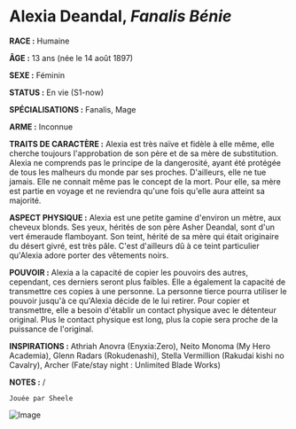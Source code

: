 # Alexia Deandal, *Fanalis Bénie*

**RACE :** Humaine

**ÂGE :** 13 ans (née le 14 août 1897)

**SEXE :** Féminin

**STATUS :** En vie (S1-now)

**SPÉCIALISATIONS :** Fanalis, Mage

**ARME :** Inconnue

**TRAITS DE CARACTÈRE :** Alexia est très naïve et fidèle à elle même, elle cherche toujours l'approbation de son père et de sa mère de substitution. Alexia ne comprends pas le principe de la dangerosité, ayant été protégée de tous les malheurs du monde par ses proches. D'ailleurs, elle ne tue jamais. Elle ne connait même pas le concept de la mort. Pour elle, sa mère est partie en voyage et ne reviendra qu'une fois qu'elle aura atteint sa majorité.

**ASPECT PHYSIQUE :** Alexia est une petite gamine d'environ un mètre, aux cheveux blonds. Ses yeux, hérités de son père Asher Deandal, sont d'un vert émeraude flamboyant. Son teint, hérité de sa mère qui était originaire du désert givré, est très pâle. C'est d'ailleurs dû à ce teint particulier qu'Alexia adore porter des vêtements noirs.

**POUVOIR :** Alexia a la capacité de copier les pouvoirs des autres, cependant, ces derniers seront plus faibles. Elle a également la capacité de transmettre ces copies à une personne. La personne tierce pourra utiliser le pouvoir jusqu'à ce qu'Alexia décide de le lui retirer.
Pour copier et transmettre, elle a besoin d'établir un contact physique avec le détenteur original. Plus le contact physique est long, plus la copie sera proche de la puissance de l'original.

**INSPIRATIONS :** Athriah Anovra (Enyxia:Zero), Neito Monoma (My Hero Academia), Glenn Radars (Rokudenashi), Stella Vermillion (Rakudai kishi no Cavalry), Archer (Fate/stay night : Unlimited Blade Works)

**NOTES :** /

`Jouée par Sheele`

![Image](https://share.alkanife.fr/bna.png)

